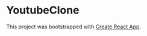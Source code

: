# YoutubeClone

This project was bootstrapped with [Create React App](https://github.com/facebook/create-react-app).
